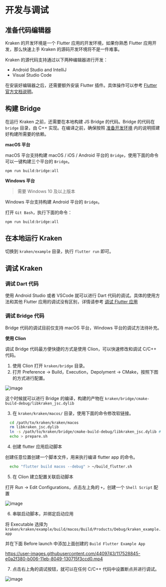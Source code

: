 # 开发与调试

## 准备代码编辑器

Kraken 的开发环境是一个 Flutter 应用的开发环境，如果你熟悉 Flutter 应用开发，那么快速上手 Kraken 的源码开发环境将不是一件难事。

Kraken 的源代码支持通过以下两种编辑器进行开发：

- Android Studio and IntelliJ
- Visual Studio Code

在安装好编辑器之后，还需要额外安装 Flutter 插件。具体操作可以参考 [Flutter 官方文档说明](https://flutter.dev/docs/get-started/editor?tab=androidstudio)。

## 构建 Bridge

在运行 Kraken 之前，还需要在本地构建 JS Bridge 的代码。Bridge 的代码在 `bridge` 目录，由 C++ 实现。在编译之前，确保按照 [准备开发环境](/guide/contribute/environment) 内的说明搭建好构建所需要的依赖。

**macOS 平台**

macOS 平台支持构建 macOS / iOS / Android 平台的 `Bridge`，使用下面的命令可以一键构建三个平台的 `Bridge`。

```shell script
npm run build:bridge:all
```

**Windows 平台**

> 需要 Windows 10 及以上版本

Windows 平台支持构建 Android 平台的 `Bridge`。

打开 `Git Bash`，执行下面的命令：

```shell script
npm run build:bridge:all
```

## 在本地运行 Kraken

切换到 `kraken/example` 目录，执行 `flutter run` 即可。

## 调试 Kraken

### 调试 Dart 代码

使用 Android Studio 或者 VSCode 就可以进行 Dart 代码的调试。具体的使用方法和其他 Flutter 应用的调试没有区别，详情请参考 [调试 Flutter 应用](https://flutter.dev/docs/testing/debugging)

### 调试 Bridge 代码

Bridge 代码的调试目前仅支持 macOS 平台，Windows 平台的调试方法待补充。

**使用 Clion**

调试 Bridge 代码最方便快捷的方式是使用 Clion，可以快速修改和调试 C/C++ 代码。

1. 使用 Clion 打开 `kraken/bridge` 目录。
2. 打开 Preference -> Build，Execution，Depolyment -> CMake，按照下图的方式进行配置。

![image](https://user-images.githubusercontent.com/4409743/117528306-1eeae380-b004-11eb-8ab8-5781912e815c.png)

这个时候就可以进行 Bridge 的编译，构建的产物在 `kraken/bridge/cmake-build-debug/libkraken_jsc.dylib`

3. 在 `kraken/kraken/macos/` 目录，使用下面的命令修改软链接。

```bash
  cd /path/to/kraken/kraken/macos
  rm libkraken_jsc.dylib
  ln -s /path/to/kraken/bridge/cmake-build-debug/libkraken_jsc.dylib # 必须是绝对地址
  echo > prepare.sh
```

4. 创建 flutter 应用启动脚本

创建任意位置创建一个脚本文件，用来执行编译 flutter app 的命令。

```bash
  echo "flutter build macos --debug" > ~/build_flutter.sh
```

5. 在 Clion 建立配置关联启动脚本

打开 Run -> Edit Configurations，点击左上角的 `+`，创建一个 `Shell Script` 配置

![image](https://user-images.githubusercontent.com/4409743/117528742-59558000-b006-11eb-8870-8b9d69f3b14f.png)

6. 串联启动脚本，并绑定启动应用

将 Executable 选择为 `kraken/kraken/example/build/macos/Build/Products/Debug/kraken_example.app`

并在下面 Before launch 中添加上面创建的 `Build Flutter Example App`

https://user-images.githubusercontent.com/4409743/117528845-e0a2f380-b006-11eb-8049-130715f3ccd0.mp4

7. 点击右上角的调试按钮，就可以在任何 C/C++ 代码中设置断点并进行调试。

![image](https://user-images.githubusercontent.com/4409743/117529034-d9301a00-b007-11eb-9300-d46d1c25005f.png)
